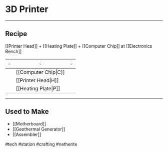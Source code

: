 # 3D Printer
---
## Recipe
[[Printer Head]] + [[Heating Plate]] + [[Computer Chip]] at [[Electronics Bench]]

| -   | -                    | -   | 
| --- | -------------------- | --- |
|     | [[Computer Chip\|C]] |     |
|     | [[Printer Head\|H]]  |     |
|     | [[Heating Plate\|P]] |     |

---
## Used to Make
- [[Motherboard]]
- [[Geothermal Generator]]
- [[Assembler]]

#tech #station #crafting #netherite 